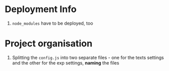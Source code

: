 # Deployment Info

1. `node_modules` have to be deployed, too


# Project organisation

1. Splitting the `config.js` into two separate files - one for the texts settings and the other for the exp settings, **naming** the files